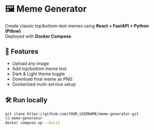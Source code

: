 # 🖼️ Meme Generator

Create classic top/bottom-text memes using **React + FastAPI + Python (Pillow)**.  
Deployed with **Docker Compose**.

## 🚀 Features
- Upload any image
- Add top/bottom meme text
- Dark & Light theme toggle
- Download final meme as PNG
- Dockerized multi-service setup

## 🛠️ Run locally
```bash
git clone https://github.com/YOUR_USERNAME/meme-generator.git
cd meme-generator
docker compose up --build
